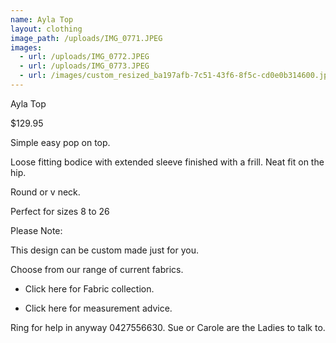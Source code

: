 ```yaml
---
name: Ayla Top
layout: clothing
image_path: /uploads/IMG_0771.JPEG
images:
  - url: /uploads/IMG_0772.JPEG
  - url: /uploads/IMG_0773.JPEG
  - url: /images/custom_resized_ba197afb-7c51-43f6-8f5c-cd0e0b314600.jpg
---
```

  Ayla Top

  $129.95

  Simple easy pop on top.

  Loose fitting bodice with extended sleeve finished with a frill. Neat fit on
  the hip.

  Round or v neck.

  Perfect for sizes 8 to 26


  Please Note:

  This design can be custom made just for you.

  Choose from our range of current fabrics.

  * Click here for Fabric collection.

  * Click here for measurement advice.

  Ring for help in anyway 0427556630. Sue or Carole are the Ladies to talk to.
